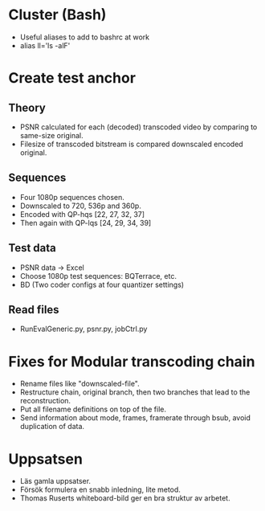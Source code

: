 # Cluster (Bash)
- Useful aliases to add to bashrc at work
- alias ll='ls -alF'

# Create test anchor

## Theory
- PSNR calculated for each (decoded) transcoded video by comparing to same-size original.
- Filesize of transcoded bitstream is compared downscaled encoded original.

## Sequences
- Four 1080p sequences chosen.
- Downscaled to 720, 536p and 360p.
- Encoded with QP-hqs [22, 27, 32, 37]
- Then again with QP-lqs [24, 29, 34, 39]

## Test data
- PSNR data -> Excel
- Choose 1080p test sequences: BQTerrace, etc.
- BD (Two coder configs at four quantizer settings)

## Read files
- RunEvalGeneric.py, psnr.py, jobCtrl.py

# Fixes for Modular transcoding chain
- Rename files like "downscaled-file".
- Restructure chain, original branch, then two branches that lead to the reconstruction.
- Put all filename definitions on top of the file.
- Send information about mode, frames, framerate through bsub, avoid duplication of data.

# Uppsatsen
- Läs gamla uppsatser.
- Försök formulera en snabb inledning, lite metod.
- Thomas Ruserts whiteboard-bild ger en bra struktur av arbetet.
